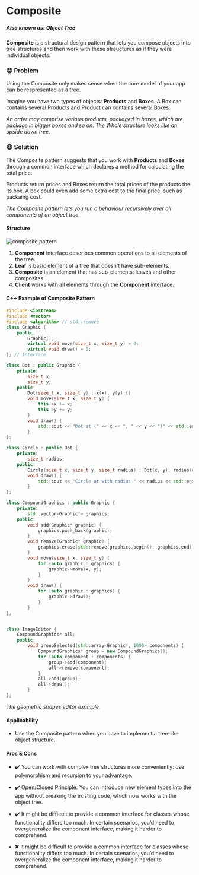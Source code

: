 # Composite
##### *Also known as: Object Tree*

**Composite** is a structural design pattern that lets you compose objects into tree structures and then work with these strauctures as if they were individual objects.

### :worried: Problem
Using the Composite only makes sense when the core model of your app can be respresented as a tree.

Imagine you have two types of objects: **Products** and **Boxes**. A Box can contains several Products and Product can contains several Boxes.


*An order may comprise various products, packaged in boxes, which are package in bigger boxes and so on. The Whole structure looks like an upside down tree.*

### :smiley: Solution
The Composite pattern suggests that you work with **Products** and **Boxes** through a common interface which declares a method for calculating the total price.

Products return prices and Boxes return the total prices of the products the its box.
A box could even add some extra cost to the final price, such as packaing cost.


*The Composite pattern lets you run a behaviour recursively over all components of an object tree.*

#### Structure

![composite pattern](/Chapter3/diagrams/composite.png)

1. **Component** interface describes common operations to all elements of the tree.
2. **Leaf** is basic element of a tree that doesn't have sub-elements.
3. **Composite** is an element that has sub-elements: leaves and other composites.
4. **Client** works with all elements through the **Component** interface.

#### C++ Example of Composite Pattern

```c++
#include <iostream>
#include <vector>
#include <algorithm> // std::remove
class Graphic {
    public:
        Graphic();
        virtual void move(size_t x, size_t y) = 0;
        virtual void draw() = 0;
}; // Interface.

class Dot : public Graphic {
    private:
        size_t x;
        size_t y;
    public:
        Dot(size_t x, size_t y) : x(x), y(y) {}
        void move(size_t x, size_t y) {
            this->x += x;
            this->y += y;
        }
        void draw() {
            std::cout << "Dot at (" << x << ", " << y << ")" << std::endl;
        }
};

class Circle : public Dot {
    private:
        size_t radius;
    public:
        Circle(size_t x, size_t y, size_t radius) : Dot(x, y), radius(radius) {}
        void draw() {
            std::cout << "Circle at with radius " << radius << std::endl;
        }
};

class CompoundGraphics : public Graphic {
    private:
        std::vector<Graphic*> graphics;
    public:
        void add(Graphic* graphic) {
            graphics.push_back(graphic);
        }
        void remove(Graphic* graphic) {
            graphics.erase(std::remove(graphics.begin(), graphics.end(), graphic), graphics.end());
        }
        void move(size_t x, size_t y) {
            for (auto graphic : graphics) {
                graphic->move(x, y);
            }
        }
        void draw() {
            for (auto graphic : graphics) {
                graphic->draw();
            }
        }
};


class ImageEditor {
    CompoundGraphics* all;
    public: 
        void groupSelected(std::array<Graphic*, 1000> components) {
            CompoundGraphics* group = new CompoundGraphics();
            for (auto component : components) {
                group->add(component);
                all->remove(component);
            }
            all->add(group);
            all->draw();
        }
};
```

*The geometric shapes editor example.*


#### Applicability 

* Use the Composite pattern when you have to implement a tree-like object structure.

#### Pros & Cons

* :heavy_check_mark: You can work with complex tree structures more conveniently: use polymorphism and recursion to your advantage.
* :heavy_check_mark: Open/Closed Principle. You can introduce new element types into the app without breaking the existing code, which now works with the object tree.

* :heavy_check_mark: It might be difficult to provide a common interface for classes whose functionality differs too much. In certain scenarios, you’d need to overgeneralize the component interface, making it harder to comprehend.

* :x: It might be difficult to provide a common interface for classes whose functionality differs too much. In certain scenarios, you’d need to overgeneralize the component interface, making it harder to comprehend.

